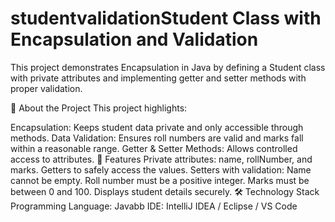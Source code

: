 # studentvalidationStudent Class with Encapsulation and Validation
This project demonstrates Encapsulation in Java by defining a Student class with private attributes and implementing getter and setter methods with proper validation.

📝 About the Project
This project highlights:

Encapsulation: Keeps student data private and only accessible through methods.
Data Validation: Ensures roll numbers are valid and marks fall within a reasonable range.
Getter & Setter Methods: Allows controlled access to attributes.
🚀 Features
Private attributes: name, rollNumber, and marks.
Getters to safely access the values.
Setters with validation:
Name cannot be empty.
Roll number must be a positive integer.
Marks must be between 0 and 100.
Displays student details securely.
🛠️ Technology Stack
Programming Language: Javabb
IDE: IntelliJ IDEA / Eclipse / VS Code

